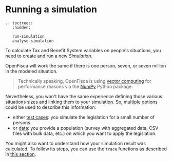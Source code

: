 # Running a simulation

```eval_rst
.. toctree::
   :hidden:

   run-simulation
   analyse-simulation
```

To calculate Tax and Benefit System variables on people's situations, you need to create and run a new *Simulation*.

OpenFisca will work the same if there is one person, seven, or seven million in the modeled situation. 

> Technically speaking, OpenFisca is using [vector computing](../coding-the-legislation/25_vectorial_computing.md) for performance reasons via the [NumPy](http://www.numpy.org/) Python package.

Nevertheless, you won't have the same experience defining those various situations sizes and linking them to your simulation. So, multiple options could be used to describe this information:

- either [test cases](./run-simulation.md#test-cases): you simulate the legislation for a small number of persons
- or [data](./run-simulation.md#data): you provide a population (survey with aggregated data, CSV files with bulk data, etc.) on which you want to apply the legislation.

You might also want to understand how your simulation result was calculated. To follow its steps, you can use the `trace` functions as described in [this section](./analyse-simulation.md).
